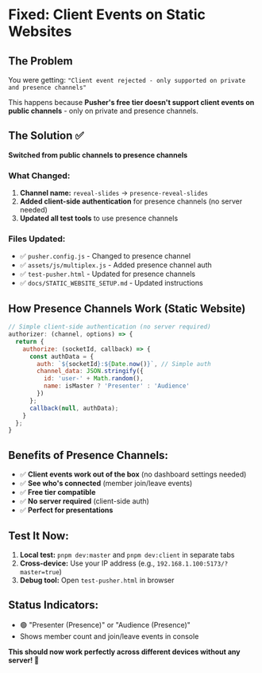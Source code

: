 # Fixed: Client Events on Static Websites

## The Problem
You were getting: `"Client event rejected - only supported on private and presence channels"`

This happens because **Pusher's free tier doesn't support client events on public channels** - only on private and presence channels.

## The Solution ✅
**Switched from public channels to presence channels**

### What Changed:
1. **Channel name:** `reveal-slides` → `presence-reveal-slides`
2. **Added client-side authentication** for presence channels (no server needed)
3. **Updated all test tools** to use presence channels

### Files Updated:
- ✅ `pusher.config.js` - Changed to presence channel
- ✅ `assets/js/multiplex.js` - Added presence channel auth
- ✅ `test-pusher.html` - Updated for presence channels
- ✅ `docs/STATIC_WEBSITE_SETUP.md` - Updated instructions

## How Presence Channels Work (Static Website)

```javascript
// Simple client-side authentication (no server required)
authorizer: (channel, options) => {
  return {
    authorize: (socketId, callback) => {
      const authData = {
        auth: `${socketId}:${Date.now()}`, // Simple auth
        channel_data: JSON.stringify({
          id: 'user-' + Math.random(),
          name: isMaster ? 'Presenter' : 'Audience'
        })
      };
      callback(null, authData);
    }
  };
}
```

## Benefits of Presence Channels:
- ✅ **Client events work out of the box** (no dashboard settings needed)
- ✅ **See who's connected** (member join/leave events)
- ✅ **Free tier compatible**
- ✅ **No server required** (client-side auth)
- ✅ **Perfect for presentations**

## Test It Now:
1. **Local test:** `pnpm dev:master` and `pnpm dev:client` in separate tabs
2. **Cross-device:** Use your IP address (e.g., `192.168.1.100:5173/?master=true`)
3. **Debug tool:** Open `test-pusher.html` in browser

## Status Indicators:
- 🟢 "Presenter (Presence)" or "Audience (Presence)"
- Shows member count and join/leave events in console

**This should now work perfectly across different devices without any server! 🚀**
